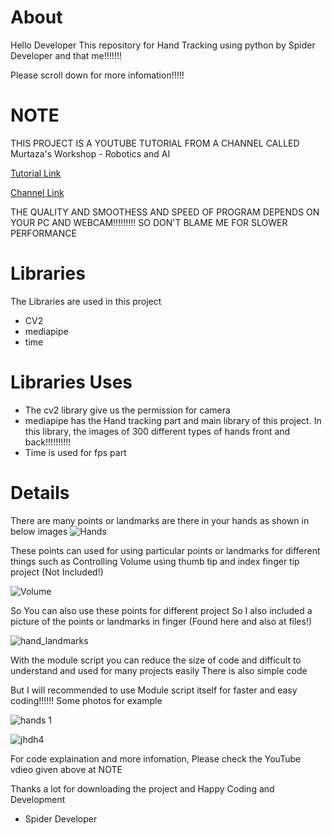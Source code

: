 # About

Hello Developer
This repository for Hand Tracking using python by Spider Developer and that me!!!!!!!

Please scroll down for more infomation!!!!!

# NOTE
THIS PROJECT IS A YOUTUBE TUTORIAL FROM A CHANNEL CALLED Murtaza's Workshop - Robotics and AI 

[Tutorial Link](https://www.youtube.com/watch?v=NZde8Xt78Iw)

[Channel Link](https://www.youtube.com/channel/UCYUjYU5FveRAscQ8V21w81A)

THE QUALITY AND SMOOTHESS AND SPEED OF PROGRAM DEPENDS ON YOUR PC AND WEBCAM!!!!!!!!! SO DON'T BLAME ME FOR SLOWER PERFORMANCE

# Libraries 
The Libraries are used in this project 
* CV2
* mediapipe
* time

# Libraries Uses
* The cv2 library give us the permission for camera
* mediapipe has the Hand tracking part and main library of this project. In this library, the images of 300 different types of hands front and back!!!!!!!!!!
* Time is used for fps part 

# Details 
There are many points or landmarks are there in your hands as shown in below images
![Hands](https://user-images.githubusercontent.com/67192301/116820217-76ff9100-ab91-11eb-8fb3-a35fec643f16.png)

These points can used for using particular points or landmarks for different things such as Controlling Volume using thumb tip and index finger tip project (Not Included!)

![Volume](https://user-images.githubusercontent.com/67192301/116820918-12463580-ab95-11eb-8f26-a5f1699d7953.png)

So You can also use these points for different project 
So I also included a picture of the points or landmarks in finger (Found here and also at files!)

![hand_landmarks](https://user-images.githubusercontent.com/67192301/116820629-a7e0c580-ab93-11eb-8793-7f21b24fef4b.png)

With the module script you can reduce the size of code and difficult to understand and used for many projects easily
There is also simple code

But I will recommended to use Module script itself for faster and easy coding!!!!!! 
Some photos for example

![hands 1](https://user-images.githubusercontent.com/67192301/116820236-8bdc2480-ab91-11eb-8199-11b18e6240d6.png)



![jhdh4](https://user-images.githubusercontent.com/67192301/116820243-939bc900-ab91-11eb-9f40-6694d3cfd157.png)

For code explaination and more infomation, Please check the YouTube vdieo given above at NOTE

Thanks a lot for downloading the project and Happy Coding and Development 
- Spider Developer
